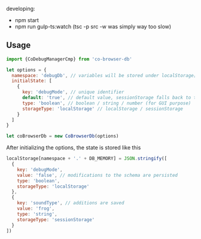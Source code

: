 developing:

- npm start
- npm run gulp-ts:watch (tsc -p src -w was simply way too slow)

## Usage

```javascript
import {CoDebugManagerCmp} from 'co-browser-db'

let options = {
  namespace: 'debugDb', // variables will be stored under localStorage['debugDb' + '.' + 'myKey']
  initialState: [
    {
      key: 'debugMode', // unique identifier
      default: 'true', // default value, sessionStorage falls back to this
      type: 'boolean', // boolean / string / number (for GUI purpose)
      storageType: 'localStorage' // localStorage / sessionStorage
    }
  ]
}

let coBrowserDb = new CoBrowserDb(options)
```

After initializing the options, the state is stored like this

```javascript
localStorage[namespace + '.' + DB_MEMORY] = JSON.stringify([
  {
    key: 'debugMode',
    value: 'false', // modifications to the schema are persisted
    type: 'boolean',
    storageType: 'localStorage'
  },
  {
    key: 'soundType', // additions are saved
    value: 'frog',
    type: 'string',
    storageType: 'sessionStorage'
  }
])
```
